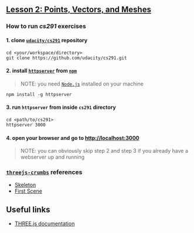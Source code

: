 ## [Lesson 2: Points, Vectors, and Meshes](https://www.udacity.com/wiki/cs291#lesson-2-points-vectors-and-meshes)

### How to run *cs291* exercises

#### 1. clone [`udacity/cs291`](https://github.com/udacity/cs291) repository

```
cd <your/workspace/directory>
git clone https://github.com/udacity/cs291.git
```

#### 2. install [`httpserver`](https://www.npmjs.com/package/httpserver) from [`npm`](https://www.npmjs.com) 

> NOTE: you need [`Node.js`](https://nodejs.org/) installed on your machine

```
npm install -g httpserver
```

#### 3. run `httpserver` from inside `cs291` directory

```
cd <path/to/cs291>
httpserver 3000
```

#### 4. open your browser and go to [http://localhost:3000](http://localhost:3000)


> NOTE: you can obviously skip step 2 and step 3 if you already have a webserver up and running

###  [`threejs-crumbs`](https://github.com/cvdlab/threejs-crumbs) references

* [Skeleton](https://github.com/cvdlab/threejs-crumbs/blob/master/examples/example01.html)
* [First Scene](https://github.com/cvdlab/threejs-crumbs/blob/master/examples/example02.html)

## Useful links

* [THREE.js documentation](http://threejs.org/docs/)
